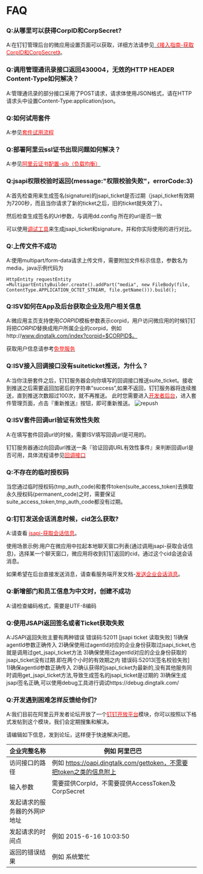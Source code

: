 # FAQ

### Q:从哪里可以获得CorpID和CorpSecret?

A:在钉钉管理后台的微应用设置页面可以获取，详细方法请参见[<font color=red >《接入指南-获取CorpID和CorpSecret》</font>](#获取corpid和corpsecret)。

### Q:调用管理通讯录接口返回430004，无效的HTTP HEADER Content-Type如何解决？

A:管理通讯录的部分接口采用了POST请求，请求体使用JSON格式，请在HTTP请求头中设置Content-Type:application/json。

### Q:如何试用套件

A:参见[<font color=red >套件试用流程</font>](http://download.taobaocdn.com/freedom/31112/pdf/p1a01o2gfr4q811go5fq19i5ni14.pdf)



### Q:部署阿里云ssl证书出现问题如何解决？

A:参见[<font color=red >阿里云证书配置-slb（负载均衡）</font>](http://ddtalk.github.io/blog/2015/09/24/dingtalk/)


### Q:jsapi权限校验时返回{message:"权限校验失败"，errorCode:3}

A:首先检查用来生成签名(signature)的jsapi_ticket是否过期（jsapi_ticket有效期为7200秒，而且当你请求了新的ticket之后，旧的ticket就失效了）。

然后检查生成签名的Url参数，与调用dd.config 所在的url是否一致

可以使用[<font color=red >调试工具</font>](https://debug.dingtalk.com)来生成jsapi_ticket和signature，并和你实际使用的进行对比。

### Q:上传文件不成功
A:使用multipart/form-data请求上传文件，需要附加文件标示信息，参数名为media，java示例代码为

`
HttpEntity requestEntity =MultipartEntityBuilder.create().addPart("media",
new FileBody(file, ContentType.APPLICATION_OCTET_STREAM, file.getName())).build();
`

### Q:ISV如何在App及后台获取企业及用户相关信息

A:微应用主页支持使用$CORPID$模板参数表示corpid，用户访问微应用的时候钉钉将把$CORPID$替换成用户所属企业的corpid，例如http://www.dingtalk.com/index?corpid=$CORPID$。

获取用户信息请参考[<font color=red >免登服务</font>](#免登服务)


### Q:ISV接入回调接口没有suiteticket推送，为什么？

A:当你注册套件之后，钉钉服务器会向你填写的回调接口推送suite_ticket。接收到推送之后需要返回加密后的字符串“success”,如果不返回，钉钉服务器将连续推送，直到推送次数超过100次，就不再推送。
此时您需要进入[<font color=red>开发者后台</font>](http://console.d.aliyun.com)，进入套件管理页面，点击『重新推送』按钮，即可重新推送。
![repush](https://img.alicdn.com/tps/TB15j7OJFXXXXckXXXXXXXXXXXX-1121-124.jpg)

### Q:ISV套件回调url验证有效性失败

A:在填写套件回调url的时候，需要ISV填写回调url是可用的。

钉钉服务器通过向回调url推送一条『验证回调URL有效性事件』来判断回调url是否可用，具体流程请参见[<font color=red>回调接口</font>](#5-回调接口（分为五个回调类型）)

### Q:不存在的临时授权码

当您通过临时授权码(tmp_auth_code)和套件token(suite_access_token)去换取永久授权码(permanent_code)之时，需要保证suite_access_token,tmp_auth_code都没有过期。

### Q:钉钉发送会话消息时候，cid怎么获取?
A:请查看
[<font color=red>jsapi-获取会话信息</font>](#获取会话信息)。

使用场景示例:用户在微应用中拉起本地聊天窗口列表(通过调用jsapi-获取会话信息)，选择某一个聊天窗口，微应用将收到钉钉返回的cid，通过这个cid会送会话消息。

如果希望在后台直接发送消息，请查看服务端开发文档-[<font color=red>发送企业会话消息</font>](#发送企业会话消息)。

### Q:新增部门和员工信息为中文时，创建不成功
A:请检查编码格式，需要是UTF-8编码


### Q:使用JSAPI返回签名或者Ticket获取失败
A:JSAPI返回失败主要有两种错误
错误码:52011 [jsapi ticket 读取失败]
	1)确保agentId参数正确传入
	2)确保使用过agentId对应的企业身份获取过jsapi_ticket,也就是调用过get_jsapi_ticket方法
	3)确保使用过agentId对应的企业身份获取的jsapi_ticket没有过期.即在两个小时的有效期之内
错误码:52013[签名校验失败]	
	1)确保agentId参数正确传入
	2)确认获得的jsapi_ticket为最新的,没有其他服务同时调用get_jsapi_ticket方法,导致生成签名的jsapi_ticket是过期的
	3)确保生成jsapi签名正确,可以使用debug工具进行调试https://debug.dingtalk.com/		


### Q:开发遇到困难怎样反馈给你们?

A:我们目前在阿里云开发者论坛开放了一个[<font color=red >钉钉开放平台</font>](http://bbs.aliyun.com/thread/276.html?spm=5176.7189909.0.0.bq46VP)模块，你可以按照以下格式发帖到这个模块，我们会定期搜集和解决。

请编辑如下信息，发到论坛，这样便于快速解决问题。

企业完整名称 | 例如 阿里巴巴
---------- | -------
访问接口的路径 | 例如 https://oapi.dingtalk.com/gettoken，不需要把token之类的信息附上
输入参数 | 需要提供CorpId，不需要提供AccessToken及CorpSecret
发起请求的服务器的外网IP地址 |
发起请求的时间点 | 例如 2015-6-16 10:03:50
返回的错误结果 | 例如 系统繁忙


